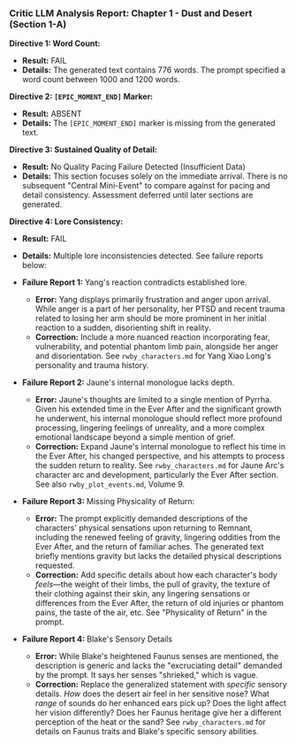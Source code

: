 ### Critic LLM Analysis Report: Chapter 1 - Dust and Desert (Section 1-A)

**Directive 1: Word Count:**

* **Result:** FAIL
* **Details:** The generated text contains 776 words. The prompt specified a word count between 1000 and 1200 words.

**Directive 2: `[EPIC_MOMENT_END]` Marker:**

* **Result:** ABSENT
* **Details:** The `[EPIC_MOMENT_END]` marker is missing from the generated text.

**Directive 3: Sustained Quality of Detail:**

* **Result:** No Quality Pacing Failure Detected (Insufficient Data)
* **Details:** This section focuses solely on the immediate arrival.  There is no subsequent "Central Mini-Event" to compare against for pacing and detail consistency. Assessment deferred until later sections are generated.

**Directive 4: Lore Consistency:**

* **Result:** FAIL
* **Details:** Multiple lore inconsistencies detected. See failure reports below:

* **Failure Report 1:** Yang's reaction contradicts established lore. 
    * **Error:** Yang displays primarily frustration and anger upon arrival. While anger is a part of her personality, her PTSD and recent trauma related to losing her arm should be more prominent in her initial reaction to a sudden, disorienting shift in reality.  
    * **Correction:** Include a more nuanced reaction incorporating fear, vulnerability, and potential phantom limb pain, alongside her anger and disorientation.  See `rwby_characters.md` for Yang Xiao Long's personality and trauma history.

* **Failure Report 2:** Jaune's internal monologue lacks depth.
    * **Error:** Jaune's thoughts are limited to a single mention of Pyrrha.  Given his extended time in the Ever After and the significant growth he underwent, his internal monologue should reflect more profound processing, lingering feelings of unreality, and a more complex emotional landscape beyond a simple mention of grief.
    * **Correction:** Expand Jaune's internal monologue to reflect his time in the Ever After, his changed perspective, and his attempts to process the sudden return to reality. See `rwby_characters.md` for Jaune Arc's character arc and development, particularly the Ever After section.  See also `rwby_plot_events.md`, Volume 9.

* **Failure Report 3:** Missing Physicality of Return:
    * **Error:** The prompt explicitly demanded descriptions of the characters' physical sensations upon returning to Remnant, including the renewed feeling of gravity, lingering oddities from the Ever After, and the return of familiar aches. The generated text briefly mentions gravity but lacks the detailed physical descriptions requested.
    * **Correction:** Add specific details about how each character's body *feels*—the weight of their limbs, the pull of gravity, the texture of their clothing against their skin, any lingering sensations or differences from the Ever After, the return of old injuries or phantom pains, the taste of the air, etc.  See "Physicality of Return" in the prompt.

* **Failure Report 4:**  Blake's Sensory Details
    * **Error:** While Blake's heightened Faunus senses are mentioned, the description is generic and lacks the "excruciating detail" demanded by the prompt.  It says her senses "shrieked," which is vague.
    * **Correction:** Replace the generalized statement with *specific* sensory details.  *How* does the desert air feel in her sensitive nose?  What *range* of sounds do her enhanced ears pick up?  Does the light affect her vision differently?  Does her Faunus heritage give her a different perception of the heat or the sand?  See `rwby_characters.md` for details on Faunus traits and Blake's specific sensory abilities.


